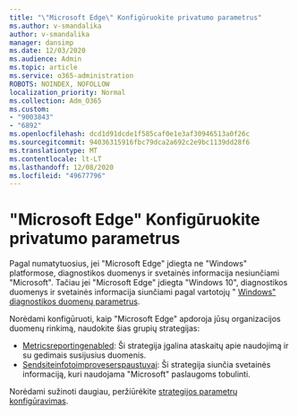 ```yaml
---
title: "\"Microsoft Edge\" Konfigūruokite privatumo parametrus"
ms.author: v-smandalika
author: v-smandalika
manager: dansimp
ms.date: 12/03/2020
ms.audience: Admin
ms.topic: article
ms.service: o365-administration
ROBOTS: NOINDEX, NOFOLLOW
localization_priority: Normal
ms.collection: Adm_O365
ms.custom:
- "9003843"
- "6892"
ms.openlocfilehash: dcd1d91dcde1f585caf0e1e3af30946513a0f26c
ms.sourcegitcommit: 94036315916fbc79dca2a692c2e9bc1139dd28f6
ms.translationtype: MT
ms.contentlocale: lt-LT
ms.lasthandoff: 12/08/2020
ms.locfileid: "49677796"
---
```

# <a name="microsoft-edge-configure-privacy-settings"></a>"Microsoft Edge" Konfigūruokite privatumo parametrus

Pagal numatytuosius, jei "Microsoft Edge" įdiegta ne "Windows" platformose, diagnostikos duomenys ir svetainės informacija nesiunčiami "Microsoft". Tačiau jei "Microsoft Edge" įdiegta "Windows 10", diagnostikos duomenys ir svetainės informacija siunčiami pagal vartotojų " [Windows" diagnostikos duomenų parametrus](https://docs.microsoft.com/windows/privacy/configure-windows-diagnostic-data-in-your-organization).

Norėdami konfigūruoti, kaip "Microsoft Edge" apdoroja jūsų organizacijos duomenų rinkimą, naudokite šias grupių strategijas:
- [Metricsreportingenabled](https://docs.microsoft.com/DeployEdge/microsoft-edge-policies#metricsreportingenabled): Ši strategija įgalina ataskaitų apie naudojimą ir su gedimais susijusius duomenis.
- [Sendsiteinfotoimproveserspaustuvai](https://docs.microsoft.com/DeployEdge/microsoft-edge-policies#sendsiteinfotoimproveservices): Ši strategija siunčia svetainės informaciją, kuri naudojama "Microsoft" paslaugoms tobulinti.

Norėdami sužinoti daugiau, peržiūrėkite [strategijos parametrų konfigūravimas](https://docs.microsoft.com/deployedge/microsoft-edge-enterprise-privacy-settings#configure-policy-settings).